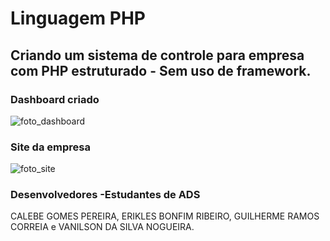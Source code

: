 # Linguagem PHP
## Criando um sistema de controle para empresa com PHP estruturado - Sem uso de framework.

### Dashboard criado

![foto_dashboard](https://github.com/Vanilson02/NeCacessorios/blob/master/imagens/banners/necpc.png)

### Site da empresa 

![foto_site](https://github.com/Vanilson02/NeCacessorios/blob/master/imagens/banners/necsite.png)

### Desenvolvedores -Estudantes de ADS

CALEBE GOMES PEREIRA, ERIKLES BONFIM RIBEIRO, GUILHERME RAMOS CORREIA e VANILSON DA SILVA NOGUEIRA.
